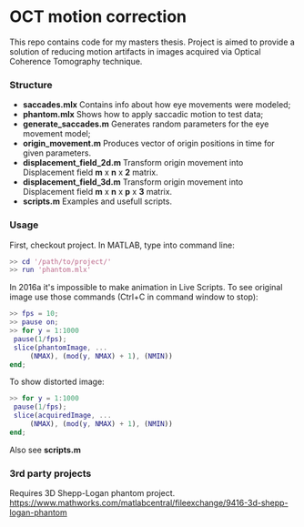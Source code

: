 # OCT motion correction

This repo contains code for my masters thesis. Project is aimed to provide a solution of reducing motion artifacts in images acquired via Optical Coherence Tomography technique.

### Structure

* **saccades.mlx** Contains info about how eye movements were modeled;
* **phantom.mlx** Shows how to apply saccadic motion to test data;
* **generate_saccades.m** Generates random parameters for the eye movement model;
* **origin_movement.m** Produces vector of origin positions in time for given parameters.
* **displacement_field_2d.m** Transform origin movement into Displacement field **m** x **n** x **2** matrix.
* **displacement_field_3d.m** Transform origin movement into Displacement field **m** x **n** x **p** x **3** matrix.
* **scripts.m** Examples and usefull scripts.

### Usage

First, checkout project. In MATLAB, type into command line:
```matlab
>> cd '/path/to/project/'
>> run 'phantom.mlx'
```

In 2016a it's impossible to make animation in Live Scripts. To see original image use those commands (Ctrl+C in command window to stop):
```matlab
>> fps = 10;
>> pause on;
>> for y = 1:1000
 pause(1/fps);
 slice(phantomImage, ...
     (NMAX), (mod(y, NMAX) + 1), (NMIN))
end;
```

To show distorted image:
```matlab
>> for y = 1:1000
 pause(1/fps);
 slice(acquiredImage, ...
     (NMAX), (mod(y, NMAX) + 1), (NMIN))
end;
```

Also see **scripts.m**

### 3rd party projects

Requires 3D Shepp-Logan phantom project.
https://www.mathworks.com/matlabcentral/fileexchange/9416-3d-shepp-logan-phantom